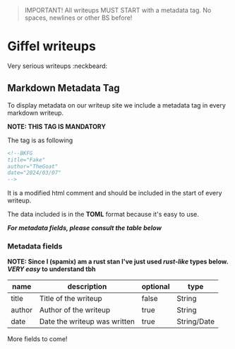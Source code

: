 > IMPORTANT! All writeups MUST START with a metadata tag. No spaces, newlines or other BS before!

# Giffel writeups

Very serious writeups :neckbeard:

## Markdown Metadata Tag

To display metadata on our writeup site we include a metadata tag in every markdown writeup.

**NOTE: THIS TAG IS MANDATORY**

The tag is as following

```markdown
<!--BKFG
title="Fake"
author="TheGoat"
date="2024/03/07"
-->
```

It is a modified html comment and should be included in the start of every writeup.

The data included is in the **TOML** format because it's easy to use.

***For metadata fields, please consult the table below***

### Metadata fields

**NOTE: Since I (spamix) am a rust stan I've just used _rust-like_ types below. _VERY easy_ to understand tbh**

| name   | description                  | optional | type        |
| ------ | ---------------------------- | -------- | ----------- |
| title  | Title of the writeup         | false    | String      |
| author | Author of the writeup        | true     | String      |
| date   | Date the writeup was written | true     | String/Date |

More fields to come!
